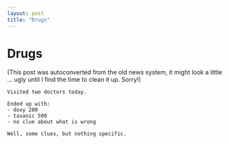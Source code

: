 ```yaml
---
layout: post
title: "Drugs"
---
```

<h1>Drugs</h1>
(This post was autoconverted from the old news system,
it might look a little ... ugly until I find the time
to clean it up.
Sorry!)

    Visited two doctors today.
    
    Ended up with:
    - doxy 200
    - tavanic 500
    - no clue about what is wrong
    
    Well, some clues, but nothing specific.
    


